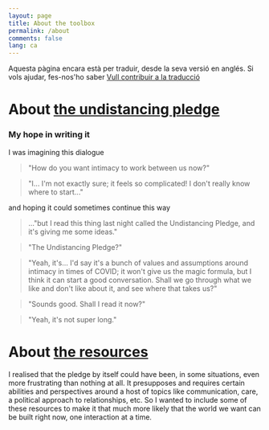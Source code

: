 ```yaml
---
layout: page
title: About the toolbox
permalink: /about
comments: false
lang: ca
---
```


<span class="mark">Aquesta pàgina encara està per traduir, desde la seva versió en anglés. Si vols ajudar, fes-nos'ho saber <a class="btn btn-primary" href="https://github.com/evolverine/undistance/issues/3">Vull contribuir a la traducció</a></span>

# About [the undistancing pledge]({{site.baseurl}}/pledge)

### My hope in writing it

I was imagining this dialogue

> "How do you want intimacy to work between us now?"

>  "I... I'm not exactly sure; it feels so complicated! I don't really know where to start..."

and hoping it could sometimes continue this way

> ..."but I read this thing last night called the Undistancing Pledge, and it's giving me some ideas."

>  "The Undistancing Pledge?"

>  "Yeah, it's... I'd say it's a bunch of values and assumptions around intimacy in times of COVID; it won't give us the magic formula, but I think it can start a good conversation. Shall we go through what we like and don't like about it, and see where that takes us?"

>  "Sounds good. Shall I read it now?"

>  "Yeah, it's not super long."

# About [the resources]({{site.baseurl}}/resources)

I realised that the pledge by itself could have been, in some situations, even more frustrating than nothing at all. It presupposes and requires certain abilities and perspectives around a host of topics like communication, care, a political approach to relationships, etc. So I wanted to include some of these resources to make it that much more likely that the world we want can be built right now, one interaction at a time.